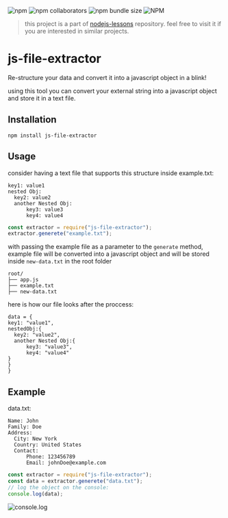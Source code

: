 ![npm](https://img.shields.io/npm/v/js-file-extractor)
![npm collaborators](https://img.shields.io/npm/collaborators/js-file-extractor)
![npm bundle size](https://img.shields.io/bundlephobia/min/js-file-extractor?color=yellow)
![NPM](https://img.shields.io/npm/l/js-file-extractor)
> this project is a part of [nodejs-lessons](https://github.com/amiryeg1/nodejs-lessons) repository. feel free to visit it if you are interested in similar projects.

# js-file-extractor
Re-structure your data and convert it into a javascript object in a blink!

using this tool you can convert your external string into a javascript object and store it in a text file.

## Installation 
```
npm install js-file-extractor
```
## Usage
consider having a text file that supports this structure inside example.txt:
```
key1: value1
nested Obj:
  key2: value2
  another Nested Obj:
      key3: value3
      key4: value4
```
```js
const extractor = require("js-file-extractor");
extractor.generete("example.txt");
```
with passing the example file as a parameter to the `generate` method, 
example file will be converted into a javascript object and will be stored inside `new-data.txt` in the root folder
```
root/
├── app.js
├── example.txt
├── new-data.txt
```
here is how our file looks after the proccess:
```
data = { 
key1: "value1",
nestedObj:{
  key2: "value2",
  another Nested Obj:{
      key3: "value3",
      key4: "value4"
} 
}  
}
```
## Example
data.txt:
```
Name: John
Family: Doe
Address:
  City: New York
  Country: United States
  Contact:
      Phone: 123456789
      Email: johnDoe@example.com
```
```js
const extractor = require("js-file-extractor");
const data = extractor.generete("data.txt");
// log the object on the console:
console.log(data);
```
![console.log]()

